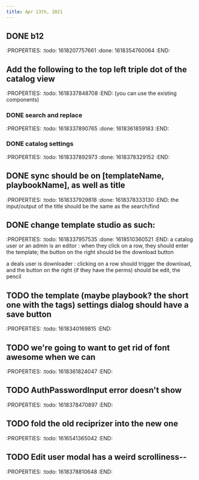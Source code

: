 ```yaml
---
title: Apr 13th, 2021
---
```


## DONE b12
:PROPERTIES:
:todo: 1618207757661
:done: 1618354760064
:END:
## Add the following to the top left triple dot of the catalog view
:PROPERTIES:
:todo: 1618337848708
:END:
(you can use the existing components)
### DONE search and replace
:PROPERTIES:
:todo: 1618337890765
:done: 1618361859183
:END:
### DONE catalog settings
:PROPERTIES:
:todo: 1618337892973
:done: 1618378329152
:END:
## DONE sync should be on [templateName, playbookName], as well as title
:PROPERTIES:
:todo: 1618337929818
:done: 1618378333130
:END:
the input/output of the title should be the same as the search/find
## DONE change template studio as such:
:PROPERTIES:
:todo: 1618337957535
:done: 1618510360521
:END:
a catalog user or an admin is an editor
: when they click on a row, they should enter the template; the button on the right should be the download button

a deals user is downloader
: clicking on a row should trigger the download, and the button on the right (if they have the perms) should be edit, the pencil
## TODO the template (maybe playbook? the short one with the tags) settings dialog should have a save button
:PROPERTIES:
:todo: 1618340169815
:END:
## TODO we're going to want to get rid of font awesome when we can
:PROPERTIES:
:todo: 1618361824047
:END:
## TODO AuthPasswordInput error doesn't show
:PROPERTIES:
:todo: 1618378470897
:END:
## TODO fold the old reciprizer into the new one
:PROPERTIES:
:todo: 1616541365042
:END:
## TODO Edit user modal has a weird scrolliness--
:PROPERTIES:
:todo: 1618378810648
:END:
